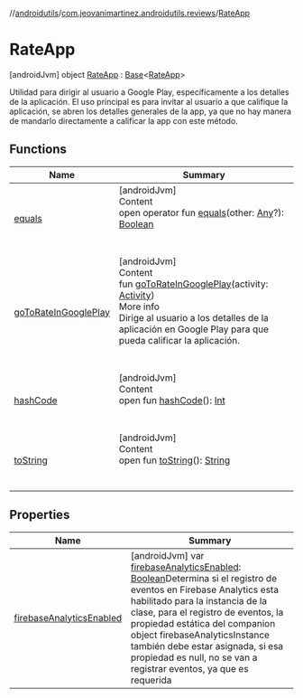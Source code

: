 //[androidutils](../../index.md)/[com.jeovanimartinez.androidutils.reviews](../index.md)/[RateApp](index.md)



# RateApp  
 [androidJvm] object [RateApp](index.md) : [Base](../../com.jeovanimartinez.androidutils/-base/index.md)<[RateApp](index.md)> 

Utilidad para dirigir al usuario a Google Play, específicamente a los detalles de la aplicación. El uso principal es para invitar al usuario a que califique la aplicación, se abren los detalles generales de la app, ya que no hay manera de mandarlo directamente a calificar la app con este método.

   


## Functions  
  
|  Name|  Summary| 
|---|---|
| <a name="kotlin/Any/equals/#kotlin.Any?/PointingToDeclaration/"></a>[equals](../../com.jeovanimartinez.androidutils.web/-system-web-browser/index.md#%5Bkotlin%2FAny%2Fequals%2F%23kotlin.Any%3F%2FPointingToDeclaration%2F%5D%2FFunctions%2F-1639721841)| <a name="kotlin/Any/equals/#kotlin.Any?/PointingToDeclaration/"></a>[androidJvm]  <br>Content  <br>open operator fun [equals](../../com.jeovanimartinez.androidutils.web/-system-web-browser/index.md#%5Bkotlin%2FAny%2Fequals%2F%23kotlin.Any%3F%2FPointingToDeclaration%2F%5D%2FFunctions%2F-1639721841)(other: [Any](https://kotlinlang.org/api/latest/jvm/stdlib/kotlin/-any/index.html)?): [Boolean](https://kotlinlang.org/api/latest/jvm/stdlib/kotlin/-boolean/index.html)  <br><br><br>
| <a name="com.jeovanimartinez.androidutils.reviews/RateApp/goToRateInGooglePlay/#android.app.Activity/PointingToDeclaration/"></a>[goToRateInGooglePlay](go-to-rate-in-google-play.md)| <a name="com.jeovanimartinez.androidutils.reviews/RateApp/goToRateInGooglePlay/#android.app.Activity/PointingToDeclaration/"></a>[androidJvm]  <br>Content  <br>fun [goToRateInGooglePlay](go-to-rate-in-google-play.md)(activity: [Activity](https://developer.android.com/reference/kotlin/android/app/Activity.html))  <br>More info  <br>Dirige al usuario a los detalles de la aplicación en Google Play para que pueda calificar la aplicación.  <br><br><br>
| <a name="kotlin/Any/hashCode/#/PointingToDeclaration/"></a>[hashCode](../../com.jeovanimartinez.androidutils.web/-system-web-browser/index.md#%5Bkotlin%2FAny%2FhashCode%2F%23%2FPointingToDeclaration%2F%5D%2FFunctions%2F-1639721841)| <a name="kotlin/Any/hashCode/#/PointingToDeclaration/"></a>[androidJvm]  <br>Content  <br>open fun [hashCode](../../com.jeovanimartinez.androidutils.web/-system-web-browser/index.md#%5Bkotlin%2FAny%2FhashCode%2F%23%2FPointingToDeclaration%2F%5D%2FFunctions%2F-1639721841)(): [Int](https://kotlinlang.org/api/latest/jvm/stdlib/kotlin/-int/index.html)  <br><br><br>
| <a name="kotlin/Any/toString/#/PointingToDeclaration/"></a>[toString](../../com.jeovanimartinez.androidutils.web/-system-web-browser/index.md#%5Bkotlin%2FAny%2FtoString%2F%23%2FPointingToDeclaration%2F%5D%2FFunctions%2F-1639721841)| <a name="kotlin/Any/toString/#/PointingToDeclaration/"></a>[androidJvm]  <br>Content  <br>open fun [toString](../../com.jeovanimartinez.androidutils.web/-system-web-browser/index.md#%5Bkotlin%2FAny%2FtoString%2F%23%2FPointingToDeclaration%2F%5D%2FFunctions%2F-1639721841)(): [String](https://kotlinlang.org/api/latest/jvm/stdlib/kotlin/-string/index.html)  <br><br><br>


## Properties  
  
|  Name|  Summary| 
|---|---|
| <a name="com.jeovanimartinez.androidutils.reviews/RateApp/firebaseAnalyticsEnabled/#/PointingToDeclaration/"></a>[firebaseAnalyticsEnabled](index.md#%5Bcom.jeovanimartinez.androidutils.reviews%2FRateApp%2FfirebaseAnalyticsEnabled%2F%23%2FPointingToDeclaration%2F%5D%2FProperties%2F-1639721841)| <a name="com.jeovanimartinez.androidutils.reviews/RateApp/firebaseAnalyticsEnabled/#/PointingToDeclaration/"></a> [androidJvm] var [firebaseAnalyticsEnabled](index.md#%5Bcom.jeovanimartinez.androidutils.reviews%2FRateApp%2FfirebaseAnalyticsEnabled%2F%23%2FPointingToDeclaration%2F%5D%2FProperties%2F-1639721841): [Boolean](https://kotlinlang.org/api/latest/jvm/stdlib/kotlin/-boolean/index.html)Determina si el registro de eventos en Firebase Analytics esta habilitado para la instancia de la clase, para el registro de eventos, la propiedad estática del companion object firebaseAnalyticsInstance también debe estar asignada, si esa propiedad es null, no se van a registrar eventos, ya que es requerida   <br>

